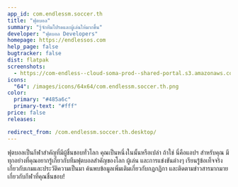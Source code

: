 ```yaml
---
app_id: com.endlessm.soccer.th
title: "ฟุตบอล"
summary: "รู้จักทีมโปรดและผู้เล่นให้มากขึ้น"
developer: "ฟุตบอล Developers"
homepage: https://endlessos.com
help_page: false
bugtracker: false
dist: flatpak
screenshots:
  - https://com-endless--cloud-soma-prod--shared-portal.s3.amazonaws.com/apps.295.screenshots.b4715a2b-a442-4b66-a366-254ebd8511f9_201810232113312424.png
icons:
  "64": /images/icons/64x64/com.endlessm.soccer.th.png
color:
  primary: "#485a6c"
  primary-text: "#fff"
price: false
releases:

redirect_from: /com.endlessm.soccer.th.desktop/
---
```


<p>ฟุตบอลเป็นกีฬาสำคัญที่มีผู้ชื่นชอบทั่วโลก คุณเป็นหนึ่งในนั้นหรือเปล่า ถ้าใช่ นี่คือแอปฯ สำหรับคุณ มีทุกอย่างที่คุณอยากรู้เกี่ยวกับทีมฟุตบอลสำคัญของโลก ผู้เล่น และการแข่งขันต่างๆ เรียนรู้ข้อเท็จจริงเกี่ยวกับเกมและประวัติความเป็นมา ค้นพบข้อมูลเพิ่มเติมเกี่ยวกับกฎกฏิกา และติดตามข่าวสารมากมายเกี่ยวกับกีฬาที่คุณชื่นชอบ!</p>